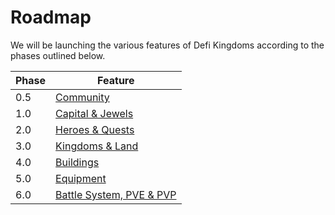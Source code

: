 # Roadmap

We will be launching the various features of Defi Kingdoms according to the phases outlined below.

| Phase | Feature                                                                             |
| ----- | ----------------------------------------------------------------------------------- |
| 0.5   | [Community](phase-0.5-community.md)                                                 |
| 1.0   | [Capital & Jewels](phase-1-dex.md)                                                  |
| 2.0   | [Heroes & Quests](https://docs.defikingdoms.com/roadmap/phase-2-heroes)             |
| 3.0   | [Kingdoms & Land](https://docs.defikingdoms.com/roadmap/phase-3-world-map-and-land) |
| 4.0   | [Buildings](phase-4-buildings.md)                                                   |
| 5.0   | [Equipment](phase-5-equipment.md)                                                   |
| 6.0   | [Battle System, PVE & PVP](phase-6-battle-system-pve-and-pvp.md)                    |
